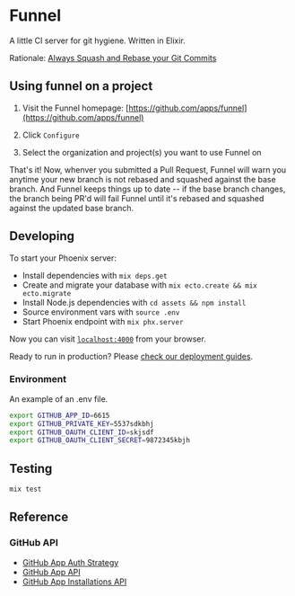 # Funnel

A little CI server for git hygiene. Written in Elixir.

Rationale: [Always Squash and Rebase your Git Commits](https://blog.carbonfive.com/2017/08/28/always-squash-and-rebase-your-git-commits/)

## Using funnel on a project

1. Visit the Funnel homepage: [https://github.com/apps/funnel](https://github.com/apps/funnel)

2. Click `Configure`

3. Select the organization and project(s) you want to use Funnel on

That's it! Now, whenver you submitted a Pull Request, Funnel will warn you anytime your new branch is not rebased and squashed against the base branch. And Funnel keeps things up to date -- if the base branch changes, the branch being PR'd will fail Funnel until it's rebased and squashed against the updated base branch.

## Developing

To start your Phoenix server:

  * Install dependencies with `mix deps.get`
  * Create and migrate your database with `mix ecto.create && mix ecto.migrate`
  * Install Node.js dependencies with `cd assets && npm install`
  * Source environment vars with `source .env`
  * Start Phoenix endpoint with `mix phx.server`

Now you can visit [`localhost:4000`](http://localhost:4000) from your browser.

Ready to run in production? Please [check our deployment guides](http://www.phoenixframework.org/docs/deployment).

### Environment

An example of an .env file.

```bash
export GITHUB_APP_ID=6615
export GITHUB_PRIVATE_KEY=5537sdkbhj
export GITHUB_OAUTH_CLIENT_ID=skjsdf
export GITHUB_OAUTH_CLIENT_SECRET=9872345kbjh
```

## Testing

```bash
mix test
```

## Reference

### GitHub API

* [GitHub App Auth Strategy](https://developer.github.com/apps/building-integrations/setting-up-and-registering-github-apps/about-authentication-options-for-github-apps/#about-authentication-options-for-github-apps)
* [GitHub App API](https://developer.github.com/v3/apps/)
* [GitHub App Installations API](https://developer.github.com/v3/apps/installations/)
